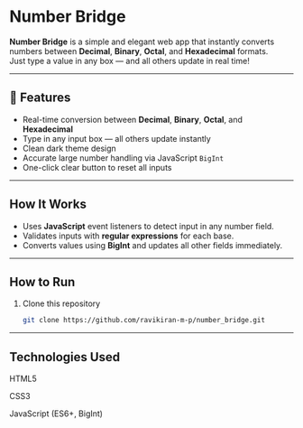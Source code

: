 #  Number Bridge

**Number Bridge** is a simple and elegant web app that instantly converts numbers between **Decimal**, **Binary**, **Octal**, and **Hexadecimal** formats.  
Just type a value in any box — and all others update in real time!

---


## 🧩 Features

-  Real-time conversion between **Decimal**, **Binary**, **Octal**, and **Hexadecimal**
-  Type in any input box — all others update instantly
-  Clean dark theme design
-  Accurate large number handling via JavaScript `BigInt`
-  One-click clear button to reset all inputs

---
## How It Works

- Uses **JavaScript** event listeners to detect input in any number field.  
- Validates inputs with **regular expressions** for each base.  
- Converts values using **BigInt** and updates all other fields immediately.

---

## How to Run

1. Clone this repository  
   ```bash
   git clone https://github.com/ravikiran-m-p/number_bridge.git

---

## Technologies Used

HTML5

CSS3

JavaScript (ES6+, BigInt)
